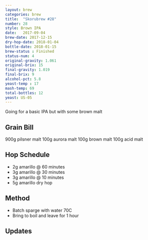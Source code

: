 ```yaml
---
layout: brew
categories: brew
title:  "Skorubrew #28"
number: 28
style: Brown IPA
date:   2017-09-04
brew-date: 2017-12-15
dry-hop-date: 2018-01-04
bottle-date: 2018-01-15
brew-status : Finished
status-num: 4
original-gravity: 1.061 
original-brix: 15
final-gravity: 1.019
final-brix: 9
alcohol-pct: 5.8
yeast-temp : 17
mash-temp: 69
total-bottles: 12
yeast: US-05
---
```


Going for a basic IPA but with some brown malt

Grain Bill
-----

900g pilsner malt
100g aurora malt
100g brown malt
100g acid malt


Hop Schedule
-------------

* 2g amarillo @ 60 minutes
* 3g amarillo @ 30 minutes
* 3g amarillo @ 10 minutes
* 5g amarillo dry hop


Method
-------

* Batch sparge with water 70C
* Bring to boil and leave for 1 hour


Updates
-------


